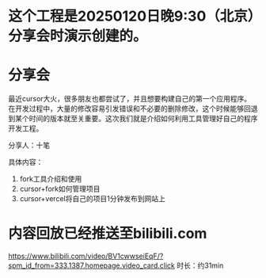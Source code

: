 # 这个工程是20250120日晚9:30（北京）分享会时演示创建的。
# 分享会
最近cursor大火，很多朋友也都尝试了，并且想要构建自己的第一个应用程序。在开发过程中，大量的修改容易引发错误和不必要的删除修改，这个时候能够回退到某个时间的版本就至关重要。这次我们就是介绍如何利用工具管理好自己的程序开发工程。

分享人：十笔

具体内容：

1. fork工具介绍和使用
2. cursor+fork如何管理项目
3. cursor+vercel将自己的项目1分钟发布到网站上

# 内容回放已经推送至bilibili.com
https://www.bilibili.com/video/BV1cwwseiEqF/?spm_id_from=333.1387.homepage.video_card.click
时长：约31min
